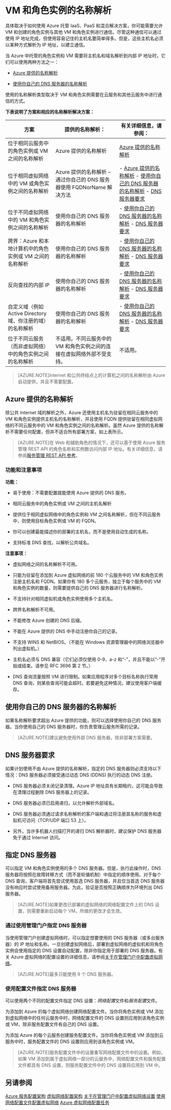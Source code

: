 <properties 
   pageTitle="VM 和角色实例的解析"
   description="Azure IaaS、混合解决方案、不同的云服务之间、Active Directory 和使用自己的 DNS 服务器的名称解析方案"
   services="virtual-network"
   documentationCenter="na"
   authors="joaoma"
   manager="jdial"
   editor="tysonn" />
<tags 
   ms.service="virtual-network"
   ms.date="06/30/2015"
   wacn.date="08/29/2015" />

# VM 和角色实例的名称解析

具体取决于如何使用 Azure 托管 IaaS、PaaS 和混合解决方案，你可能需要允许 VM 和创建的角色实例与其他 VM 和角色实例进行通信。尽管这种通信可以通过使用 IP 地址完成，但使用容易记住的主机名要简单得多。但是，这些主机名必须以某种方式解析为 IP 地址，以建立通信。

当 Azure 中托管的角色实例和 VM 需要将主机名和域名解析到内部 IP 地址时，它们可以使用两种方法之一：

- [Azure 提供的名称解析](/documentation/articles/azure-provided-name-resolution)

- [使用你自己的 DNS 服务器的名称解析](/documentation/articles/name-resolution-using-your-own-DNS-server)

使用的名称解析类型取决于 VM 和角色实例需要在云服务和其他云服务中进行通信的方式。

**下表说明了方案和相应的名称解析解决方案：**

| **方案** | **提供的名称解析：** | **有关详细信息，请参阅：** |
|------------------------------------------------------------------------------------------------------|-------------------------------------------------------------------------------------------------------------------------------------|-----------------------------------------------------------------------------------------------------------------------------------------------------------------------------------------------------------------------------------------------------------------------------------------------------------------------------|
| 位于相同云服务中的角色实例或 VM 之间的名称解析 | Azure 提供的名称解析 | [Azure 提供的名称解析](#azure-provided-name-resolution) |
| 位于相同虚拟网络中的 VM 或角色实例之间的名称解析 | Azure 提供的名称解析 – 通过你自己的 DNS 服务器使用 FQDNorName 解决方法 | - [Azure 提供的名称解析](#azure-provided-name-resolution) - [使用你自己的 DNS 服务器的名称解析](#name-resolution-using-your-own-dns-server) - [DNS 服务器要求](#dns-server-requirements) |
| 位于不同虚拟网络中的 VM 和角色实例之间的名称解析 | 使用你自己的 DNS 服务器的名称解析 | - [使用你自己的 DNS 服务器的名称解析](#name-resolution-using-your-own-dns-server) - [DNS 服务器要求](#dns-server-requirements) |
| 跨界：Azure 和本地计算机中的角色实例或 VM 之间的名称解析 | 使用你自己的 DNS 服务器的名称解析 | - [使用你自己的 DNS 服务器的名称解析](#name-resolution-using-your-own-dns-server) - [DNS 服务器要求](#dns-server-requirements) |
| 反向查找的内部 IP | 使用你自己的 DNS 服务器的名称解析 | - [使用你自己的 DNS 服务器的名称解析](#name-resolution-using-your-own-dns-server) - [DNS 服务器要求](#dns-server-requirements) |
| 自定义域（例如 Active Directory 域、你注册的域）的名称解析 | 使用你自己的 DNS 服务器的名称解析 | - [使用你自己的 DNS 服务器的名称解析](#name-resolution-using-your-own-dns-server) - [DNS 服务器要求](#dns-server-requirements) |
| 位于不同云服务（而非虚拟网络）中的角色实例之间的名称解析 | 不适用。不同云服务中的 VM 和角色实例之间的连接在虚拟网络外部不受支持。 | 不适用。 |

> [AZURE.NOTE]Internet 和公共终结点上的计算机之间的名称解析由 Azure 自动提供，并且不需要配置。

## Azure 提供的名称解析

除公共 Internet 域的解析之外，Azure 还使用主机名为驻留在相同云服务中的 VM 和角色实例提供主机名的名称解析，并且使用 FQDN 提供驻留在相同虚拟网络的不同云服务中的 VM 和角色实例之间的名称解析。虽然 Azure 提供的名称解析不需要任何配置，但并不适合所有部署方案，如上表所示。

> [AZURE.NOTE]在 Web 和辅助角色的情况下，还可以基于使用 Azure 服务管理 REST API 的角色名称和实例数访问内部 IP 地址。有关详细信息，请参阅[服务管理 REST API 参考](https://msdn.microsoft.com/zh-cn/library/azure/ee460799.aspx)。

### 功能和注意事项

**功能：**

- 易于使用：不需要配置就能使用 Azure 提供的 DNS 服务。

- 相同云服务中的角色实例或 VM 之间的主机名解析

- 提供位于相同虚拟网络中的角色实例和 VM 之间名称解析，但在不同云服务中，则使用目标角色实例或 VM 的 FQDN。

- 你可以创建最能描述你的部署的主机名，而不是使用自动生成的名称。

- 支持标准 DNS 查找，以解析公共域名。

**注意事项：**

- 虚拟网络之间的名称解析不可用。

- 只能为驻留在添加到 Azure 虚拟网络的前 180 个云服务中的 VM 和角色实例注册主机名和 FQDN。如果你有 180 多个云服务，独立于每个服务中的 VM 和角色实例的数量，则需要提供自己的 DNS 服务器进行名称解析。

- 不支持针对相同虚拟机或角色实例使用多个主机名。

- 跨界名称解析不可用。

- 不能修改 Azure 创建的 DNS 后缀。

- 不能在 Azure 提供的 DNS 中手动注册你自己的记录。

- 不支持 WINS 和 NetBIOS。（不能在 Windows 资源管理器中的网络浏览器中列出虚拟机。）

- 主机名必须与 DNS 兼容（它们必须仅使用 0-9、a-z 和“-”，并且不能以“-”开始或结束。请参见 RFC 3696 第 2 节。）

- DNS 查询流量按照 VM 进行限制。如果应用程序对多个目标名称执行常用 DNS 查询，则某些查询可能会超时。若要避免这种情况，建议使用客户端缓存。

## 使用你自己的 DNS 服务器的名称解析

如果名称解析要求超出 Azure 提供的功能，则可以选择使用你自己的 DNS 服务器。当你使用自己的 DNS 服务器时，你负责管理云服务所需的记录。

> [AZURE.NOTE]建议避免使用外部 DNS 服务器，除非部署方案需要。

## DNS 服务器要求

如果计划使用不由 Azure 提供的名称解析，指定的 DNS 服务器则必须支持以下情况：DNS 服务器必须接受通过动态 DNS (DDNS) 执行的动态 DNS 注册。

- DNS 服务器必须关闭记录清理。Azure IP 地址具有长期租约，这可能会导致在清理过程删除 DNS 服务器上的记录。

- DNS 服务器必须已启用递归，以允许解析外部域名。

- DNS 服务器必须通过请求名称解析的客户端和通过将注册其名称的服务和虚拟机可访问（TCP/UDP 端口 53 上）。

- 另外，当许多机器人扫描打开的递归 DNS 解析器时，建议保护 DNS 服务器免于通过 Internet 访问。


## 指定 DNS 服务器

可以指定 VM 和角色实例使用的多个 DNS 服务器。但是，执行此操作时，DNS 服务器将按照在故障转移方式（而不是轮循机制）中指定的顺序使用。对于每个 DNS 查询，客户端将首先尝试使用首选 DNS 服务器，并且仅当首选 DNS 服务器没有响应时尝试使用备用服务器。为此，验证是否按照正确顺序为环境列出 DNS 服务器。

> [AZURE.NOTE]如果更改已部署的虚拟网络的网络配置文件上的 DNS 设置，则需要重新启动每个 VM，所做的更改才会生效。

### 通过使用管理门户指定 DNS 服务器

当使用管理门户创建虚拟网络时，可以指定想要使用的 DNS 服务器（或多台服务器）的 IP 地址和名称。一旦创建虚拟网络后，部署到虚拟网络的虚拟机和将角色实例会使用指定的 DNS 设置自动配置，除非你指定用于部署的 DNS 服务器。有关 Azure 虚拟网络的配置设置的详细信息，请参阅[关于在管理门户中配置虚拟网络](https://msdn.microsoft.com/zh-cn/library/azure/jj156074.aspx)。

> [AZURE.NOTE]最多只能使用 9 个 DNS 服务器。

### 使用配置文件指定 DNS 服务器

可以使用两个不同的配置文件指定 DNS 设置：*网络配置*文件和*服务配置*文件。

为添加到 Azure 的每个虚拟网络创建网络配置文件。当你将角色实例或 VM 添加到虚拟网络中的任何云服务中时，网络配置文件的 DNS 设置则应用到该角色实例或 VM，除非服务配置文件有自己的 DNS 设置。

为添加 Azure 的每个云服务创建服务配置文件。当你将角色实例或 VM 添加到云服务中时，服务配置文件的 DNS 设置则应用到该角色实例或 VM。

> [AZURE.NOTE]服务配置文件中的设置重写网络配置文件中的设置。例如，如果 VM 添加到属于虚拟网络一部分的云服务中，网络配置文件和服务配置文件都具有 DNS 设置，则服务配置文件中的 DNS 设置将应用到 VM 中。


## 另请参阅

[Azure 服务配置架构](https://msdn.microsoft.com/zh-cn/library/azure/ee758710) [虚拟网络配置架构](https://msdn.microsoft.com/zh-cn/library/azure/jj157100) [关于在管理门户中配置虚拟网络设置](https://msdn.microsoft.com/zh-cn/library/azure/jj156074.aspx) [使用网络配置文件配置虚拟网络](https://msdn.microsoft.com/zh-cn/library/azure/jj156097.aspx) [Azure 虚拟网络配置任务](https://msdn.microsoft.com/zh-cn/library/azure/jj156206.aspx)

<!---HONumber=67-->
